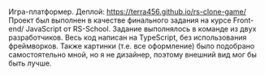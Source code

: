 Игра-платформер.
Деплой: https://terra456.github.io/rs-clone-game/
Проект был выполнен в качестве финального задания на курсе Front-end/ JavaScript от RS-School. Задание выполнялось в команде из двух разработчиков.
Весь код написан на TypeScript, без использования фреймворков.
Также картинки (т.е. все оформление) было подобрано самостоятельно мной, но я не дизайнер, поэтому внешний вид мог бы быть лучше.
